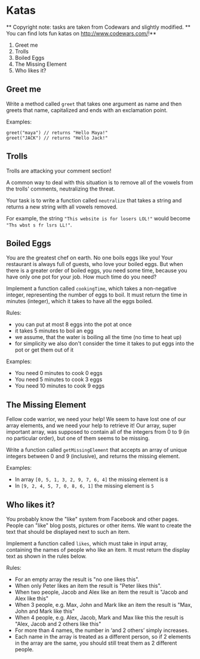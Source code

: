 # Katas

** Copyright note:
tasks are taken from Codewars and slightly modified. ** You can find lots fun katas on http://www.codewars.com/!**

1. Greet me
2. Trolls
3. Boiled Eggs
4. The Missing Element
5. Who likes it?

## Greet me

Write a method called `greet` that takes one argument as name and then greets that name, capitalized and ends with an exclamation point.

Examples:

```
greet("maya") // returns "Hello Maya!"
greet("JACK") // returns "Hello Jack!"
```

## Trolls

Trolls are attacking your comment section!

A common way to deal with this situation is to remove all of the vowels from the trolls' comments, neutralizing the threat.

Your task is to write a function called `neutralize` that takes a string and returns a new string with all vowels removed.

For example, the string `"This website is for losers LOL!"` would become `"Ths wbst s fr lsrs LL!"`.


## Boiled Eggs

You are the greatest chef on earth. No one boils eggs like you! Your restaurant is always full of guests, who love your boiled eggs. But when there is a greater order of boiled eggs, you need some time, because you have only one pot for your job. How much time do you need?

Implement a function called `cookingTime`, which takes a non-negative integer, representing the number of eggs to boil. It must return the time in minutes (integer), which it takes to have all the eggs boiled.

Rules:

* you can put at most 8 eggs into the pot at once
* it takes 5 minutes to boil an egg
* we assume, that the water is boiling all the time (no time to heat up)
* for simplicity we also don't consider the time it takes to put eggs into the pot or get them out of it

Examples:

* You need 0 minutes to cook 0 eggs
* You need 5 minutes to cook 3 eggs
* You need 10 minutes to cook 9 eggs


## The Missing Element

Fellow code warrior, we need your help! We seem to have lost one of our array elements, and we need your help to retrieve it! Our array, super important array, was supposed to contain all of the integers from 0 to 9 (in no particular order), but one of them seems to be missing.

Write a function called `getMissingElement` that accepts an array of unique integers between 0 and 9 (inclusive), and returns the missing element.

Examples:

* In array `[0, 5, 1, 3, 2, 9, 7, 6, 4]` the missing element is `8`
* In `[9, 2, 4, 5, 7, 0, 8, 6, 1]` the missing element is `5`

## Who likes it?

You probably know the "like" system from Facebook and other pages. People can "like" blog posts, pictures or other items. We want to create the text that should be displayed next to such an item.

Implement a function called `likes`, which must take in input array, containing the names of people who like an item. It must return the display text as shown in the rules below.

Rules:
* For an empty array the result is "no one likes this".
* When only Peter likes an item the result is "Peter likes this".
* When two people, Jacob and Alex like an item the result is "Jacob and Alex like this"
* When 3 people, e.g. Max, John and Mark like an item the result is "Max, John and Mark like this"
* When 4 people, e.g. Alex, Jacob, Mark and Max like this the result is "Alex, Jacob and 2 others like this"
* For more than 4 names, the number in ‘and 2 others’ simply increases.
* Each name in the array is treated as a different person, so if 2 elements in the array are the same, you should still treat them as 2 different people.
